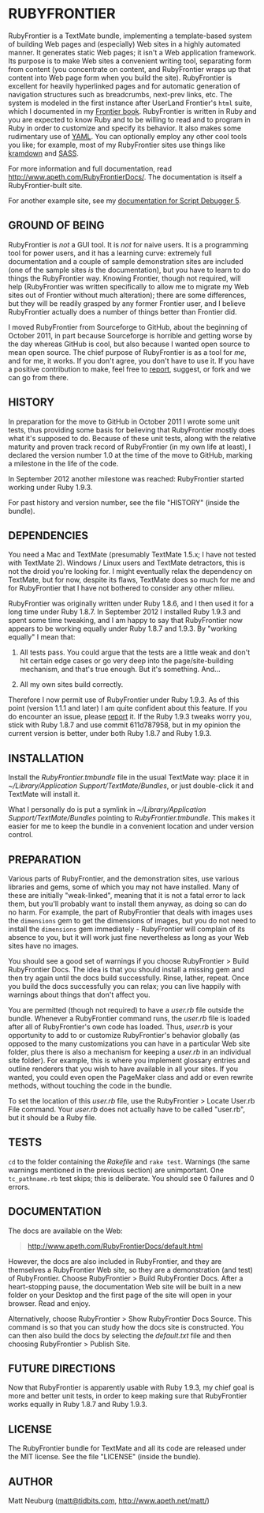 RUBYFRONTIER
=======

RubyFrontier is a TextMate bundle, implementing a template-based system of building Web pages and (especially) Web sites in a highly automated manner. It generates static Web pages; it isn't a Web application framework. Its purpose is to make Web sites a convenient writing tool, separating form from content (you concentrate on content, and RubyFrontier wraps up that content into Web page form when you build the site). RubyFrontier is excellent for heavily hyperlinked pages and for automatic generation of navigation structures such as breadcrumbs, next-prev links, etc. The system is modeled in the first instance after UserLand Frontier's `html` suite, which I documented in my [Frontier book](http://sbc.apeth.com/frontierDef/ch41.html). RubyFrontier is written in Ruby and you are expected to know Ruby and to be willing to read and to program in Ruby in order to customize and specify its behavior. It also makes some rudimentary use of [YAML][]. You can optionally employ any other cool tools you like; for example, most of my RubyFrontier sites use things like [kramdown][] and [SASS][].

For more information and full documentation, read <http://www.apeth.com/RubyFrontierDocs/>. The documentation is itself a RubyFrontier-built site.

For another example site, see my [documentation for Script Debugger 5](http://www.apeth.com/sd5help/index.html).


GROUND OF BEING
-----

RubyFrontier is *not* a GUI tool. It is *not* for naive users. It is a programming tool for power users, and it has a learning curve: extremely full documentation and a couple of sample demonstration sites are included (one of the sample sites *is* the documentation), but you have to learn to do things the RubyFrontier way. Knowing Frontier, though not required, will help (RubyFrontier was written specifically to allow me to migrate my Web sites out of Frontier without much alteration); there are some differences, but they will be readily grasped by any former Frontier user, and I believe RubyFrontier actually does a number of things better than Frontier did.

I moved RubyFrontier from Sourceforge to GitHub, about the beginning of October 2011, in part because Sourceforge is horrible and getting worse by the day whereas GitHub is cool, but also because I wanted open source to mean open source. The chief purpose of RubyFrontier is as a tool for *me*, and for me, it works. If you don't agree, you don't have to use it. If you have a positive contribution to make, feel free to [report][], suggest, or fork and we can go from there.


HISTORY
-----

In preparation for the move to GitHub in October 2011 I wrote some unit tests, thus providing some basis for believing that RubyFrontier mostly does what it's supposed to do. Because of these unit tests, along with the relative maturity and proven track record of RubyFrontier (in my own life at least), I declared the version number 1.0 at the time of the move to GitHub, marking a milestone in the life of the code.

In September 2012 another milestone was reached: RubyFrontier started working under Ruby 1.9.3.

For past history and version number, see the file "HISTORY" (inside the bundle).


DEPENDENCIES
-----

You need a Mac and TextMate (presumably TextMate 1.5.x; I have not tested with TextMate 2). Windows / Linux users and TextMate detractors, this is not the droid you're looking for. I might eventually relax the dependency on TextMate, but for now, despite its flaws, TextMate does so much for me and for RubyFrontier that I have not bothered to consider any other milieu.

RubyFrontier was originally written under Ruby 1.8.6, and I then used it for a long time under Ruby 1.8.7. In September 2012 I installed Ruby 1.9.3 and spent some time tweaking, and I am happy to say that RubyFrontier now appears to be working equally under Ruby 1.8.7 and 1.9.3. By "working equally" I mean that:

1. All tests pass. You could argue that the tests are a little weak and don't hit certain edge cases or go very deep into the page/site-building mechanism, and that's true enough. But it's something. And...

2. All my own sites build correctly.

Therefore I now permit use of RubyFrontier under Ruby 1.9.3. As of this point (version 1.1.1 and later) I am quite confident about this feature. If you do encounter an issue, please [report][] it. If the Ruby 1.9.3 tweaks worry you, stick with Ruby 1.8.7 and use commit 611d787958, but in my opinion the current version is better, under both Ruby 1.8.7 and Ruby 1.9.3.


INSTALLATION
-----

Install the _RubyFrontier.tmbundle_ file in the usual TextMate way: place it in _~/Library/Application Support/TextMate/Bundles_, or just double-click it and TextMate will install it.

What I personally do is put a symlink in _~/Library/Application Support/TextMate/Bundles_ pointing to _RubyFrontier.tmbundle_. This makes it easier for me to keep the bundle in a convenient location and under version control.


PREPARATION
-----

Various parts of RubyFrontier, and the demonstration sites, use various libraries and gems, some of which you may not have installed. Many of these are initially "weak-linked", meaning that it is not a fatal error to lack them, but you'll probably want to install them anyway, as doing so can do no harm. For example, the part of RubyFrontier that deals with images uses the `dimensions` gem to get the dimensions of images, but you do not need to install the `dimensions` gem immediately - RubyFrontier will complain of its absence to you, but it will work just fine nevertheless as long as your Web sites have no images.

You should see a good set of warnings if you choose RubyFrontier > Build RubyFrontier Docs. The idea is that you should install a missing gem and then try again until the docs build successfully. Rinse, lather, repeat. Once you build the docs successfully you can relax; you can live happily with warnings about things that don't affect you.

You are permitted (though not required) to have a _user.rb_ file outside the bundle. Whenever a RubyFrontier command runs, the _user.rb_ file is loaded after all of RubyFrontier's own code has loaded. Thus, _user.rb_ is your opportunity to add to or customize RubyFrontier's behavior globally (as opposed to the many customizations you can have in a particular Web site folder, plus there is also a mechanism for keeping a _user.rb_ in an individual site folder). For example, this is where you implement glossary entries and outline renderers that you wish to have available in all your sites. If you wanted, you could even open the PageMaker class and add or even rewrite methods, without touching the code in the bundle.

To set the location of this _user.rb_ file, use the RubyFrontier > Locate User.rb File command. Your _user.rb_ does not actually have to be called "user.rb", but it should be a Ruby file.


TESTS
-----

`cd` to the folder containing the _Rakefile_ and `rake test`. Warnings (the same warnings mentioned in the previous section) are unimportant. One `tc_pathname.rb` test skips; this is deliberate. You should see 0 failures and 0 errors.

DOCUMENTATION
-----

The docs are available on the Web:

> <http://www.apeth.com/RubyFrontierDocs/default.html>

However, the docs are also included in RubyFrontier, and they are themselves a RubyFrontier Web site, so they are a demonstration (and test) of RubyFrontier. Choose RubyFrontier > Build RubyFrontier Docs. After a heart-stopping pause, the documentation Web site will be built in a new folder on your Desktop and the first page of the site will open in your browser. Read and enjoy.

Alternatively, choose RubyFrontier > Show RubyFrontier Docs Source. This command is so that you can study how the docs site is constructed. You can then also build the docs by selecting the _default.txt_ file and then choosing RubyFrontier > Publish Site. 

FUTURE DIRECTIONS
-----

Now that RubyFrontier is apparently usable with Ruby 1.9.3, my chief goal is more and better unit tests, in order to keep making sure that RubyFrontier works equally in Ruby 1.8.7 and Ruby 1.9.3.

LICENSE
-----

The RubyFrontier bundle for TextMate and all its code are released under the MIT license. See the file "LICENSE" (inside the bundle).


AUTHOR
-----

Matt Neuburg (<matt@tidbits.com>, <http://www.apeth.net/matt/>)

[kramdown]: http://kramdown.rubyforge.org/
[Haml]: http://haml-lang.com/
[SASS]: http://sass-lang.com/
[YAML]: http://yaml.org/
[report]: https://github.com/mattneub/RubyFrontier/issues

